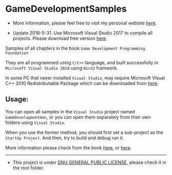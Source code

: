 # GameDevelopmentSamples

- More information, please feel free to visit my personal website [here](https://hanhonglei.github.io/).

- Update 2018-5-31. Use Microsoft Visual Studio 2017 to compile all projects. Please download free version [here](https://docs.microsoft.com/zh-cn/visualstudio/install/install-visual-studio).

Samples of all chapters in the book `Game Development Programming Foundation`

They are all programmed using `C/C++` language, and built successfully in `Microsoft Visual Studio 2010` using `Win32` framwork.

In some PC that never installed `Visual Studio`, may require Microsoft Visual C++ 2010 Redistributable Package which can be downloaded from [here](http://www.microsoft.com/en-us/download/details.aspx?id=5555).

## Usage:

You can open all samples in the `Visual Studio` project named `GameDevelopmentHan`, or you can open them separately from their own folders using `Visual Studio`.

When you use the former method, you should first set a sub-project as the `StartUp Project`. And then, try to build and debug run it.

More information please check from the book [here](http://product.dangdang.com/23951820.html), or [here](http://www.cuc.edu.cn/cgzt/5564.html).

----

- This project is under [GNU GENERAL PUBLIC LICENSE](https://www.gnu.org/licenses/), please check it in the root folder.